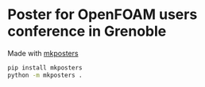 # Poster for OpenFOAM users conference in Grenoble

Made with [mkposters](https://github.com/patrick-kidger/mkposters)

```sh
pip install mkposters
python -m mkposters .
```

